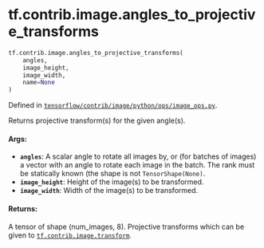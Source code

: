 <div itemscope itemtype="http://developers.google.com/ReferenceObject">
<meta itemprop="name" content="tf.contrib.image.angles_to_projective_transforms" />
</div>

# tf.contrib.image.angles_to_projective_transforms

``` python
tf.contrib.image.angles_to_projective_transforms(
    angles,
    image_height,
    image_width,
    name=None
)
```



Defined in [`tensorflow/contrib/image/python/ops/image_ops.py`](https://www.tensorflow.org/code/tensorflow/contrib/image/python/ops/image_ops.py).

Returns projective transform(s) for the given angle(s).

#### Args:

* <b>`angles`</b>: A scalar angle to rotate all images by, or (for batches of images)
      a vector with an angle to rotate each image in the batch. The rank must
      be statically known (the shape is not `TensorShape(None)`.
* <b>`image_height`</b>: Height of the image(s) to be transformed.
* <b>`image_width`</b>: Width of the image(s) to be transformed.


#### Returns:

A tensor of shape (num_images, 8). Projective transforms which can be given
  to <a href="../../../tf/contrib/image/transform.md"><code>tf.contrib.image.transform</code></a>.
